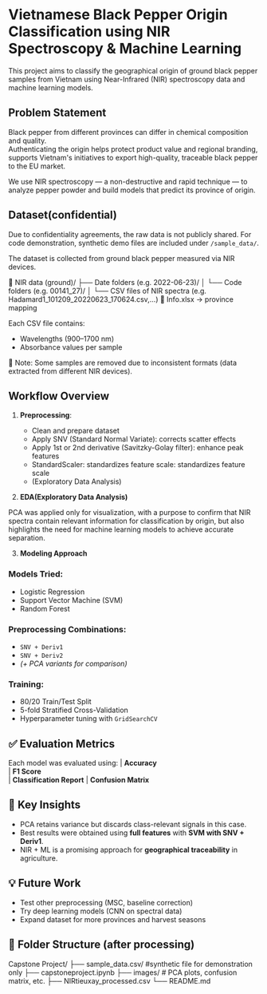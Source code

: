 # Vietnamese Black Pepper Origin Classification using NIR Spectroscopy & Machine Learning

This project aims to classify the geographical origin of ground black pepper samples from Vietnam using Near-Infrared (NIR) spectroscopy data and machine learning models.

## Problem Statement

Black pepper from different provinces can differ in chemical composition and quality.  
Authenticating the origin helps protect product value and regional branding, supports Vietnam's initiatives to export high-quality, traceable black pepper to the EU market.

We use NIR spectroscopy — a non-destructive and rapid technique — to analyze pepper powder and build models that predict its province of origin.

## Dataset(confidential)
Due to confidentiality agreements, the raw data is not publicly shared. For code demonstration, synthetic demo files are included under `/sample_data/`.

The dataset is collected from ground black pepper measured via NIR devices.

📁 NIR data (ground)/
├── Date folders (e.g. 2022-06-23)/
│ └── Code folders (e.g. 00141_27)/
│ └── CSV files of NIR spectra (e.g. Hadamard1_101209_20220623_170624.csv,...)
📄 Info.xlsx → province mapping


Each CSV file contains:
- Wavelengths (900–1700 nm)
- Absorbance values per sample

📌 Note: Some samples are removed due to inconsistent formats (data extracted from different NIR devices).


## Workflow Overview

1. **Preprocessing**:  
   - Clean and prepare dataset
   - Apply SNV (Standard Normal Variate): corrects scatter effects
   - Apply 1st or 2nd derivative (Savitzky-Golay filter): enhance peak features
   - StandardScaler: standardizes feature scale: standardizes feature scale
   - (Exploratory Data Analysis)
    
2. **EDA(Exploratory Data Analysis)**

PCA was applied only for visualization, with a purpose to confirm that NIR spectra contain relevant information for classification by origin, but also highlights the need for machine learning models to achieve accurate separation.

3. **Modeling Approach**

### Models Tried:
- Logistic Regression
- Support Vector Machine (SVM)
- Random Forest

### Preprocessing Combinations:
- `SNV + Deriv1`
- `SNV + Deriv2`
- *(+ PCA variants for comparison)*

### Training:
- 80/20 Train/Test Split
- 5-fold Stratified Cross-Validation
- Hyperparameter tuning with `GridSearchCV`

## ✅ Evaluation Metrics

Each model was evaluated using:
| **Accuracy**       
| **F1 Score**       
| **Classification Report** 
| **Confusion Matrix** 


## 🎯 Key Insights

- PCA retains variance but discards class-relevant signals in this case.
- Best results were obtained using **full features** with **SVM with SNV + Deriv1**.
- NIR + ML is a promising approach for **geographical traceability** in agriculture.

## 💡 Future Work

- Test other preprocessing (MSC, baseline correction)
- Try deep learning models (CNN on spectral data)
- Expand dataset for more provinces and harvest seasons

## 📂 Folder Structure (after processing)

Capstone Project/
├── sample_data.csv/ #synthetic file for demonstration only
├── capstoneproject.ipynb
├── images/ # PCA plots, confusion matrix, etc.
├── NIRtieuxay_processed.csv
└── README.md
